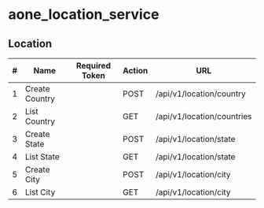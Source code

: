 # aone_location_service

## Location
| # | Name| Required Token | Action | URL|
|--|--|--|--|--|
| 1 | Create Country        |    |POST |/api/v1/location/country |
| 2 | List Country          |    |GET |/api/v1/location/countries |
| 3 | Create State          |    |POST |/api/v1/location/state |
| 4 | List State            |    |GET |/api/v1/location/state |
| 5 | Create City           |    |POST |/api/v1/location/city |
| 6 | List City             |    |GET |/api/v1/location/city |